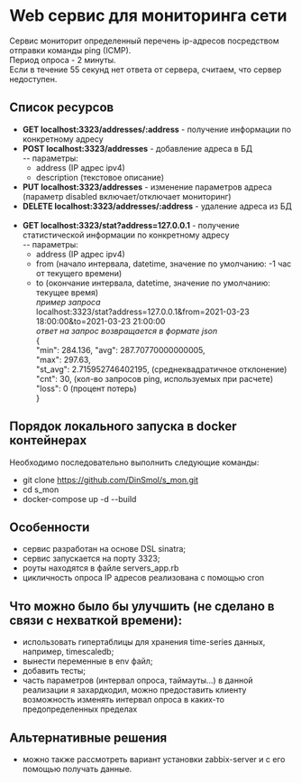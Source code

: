 # Web сервис для мониторинга сети
Сервис мониторит определенный перечень ip-адресов посредством отправки команды ping (ICMP).  
Период опроса - 2 минуты.  
Если в течение 55 секунд нет ответа от сервера, считаем, что сервер недоступен.

## Список ресурсов
- **GET localhost:3323/addresses/:address** - получение информации по конкретному адресу
- **POST localhost:3323/addresses** - добавление адреса в БД  
-- параметры:
  - address (IP адрес ipv4)
  - description (текстовое описание)  
- **PUT localhost:3323/addresses** - изменение параметров адреса (параметр disabled включает/отключает мониторинг)
- **DELETE localhost:3323/addresses/:address** - удаление адреса из БД
  <br></br>
- **GET localhost:3323/stat?address=127.0.0.1** - получение статистической информации по конкретному адресу  
-- параметры:
  - address (IP адрес ipv4)
  - from (начало интервала, datetime, значение по умолчанию: -1 час от текущего времени)
  - to (окончание интервала, datetime, значение по умолчанию: текущее время)  
*пример запроса*  
localhost:3323/stat?address=127.0.0.1&from=2021-03-23 18:00:00&to=2021-03-23 21:00:00  
*ответ на запрос возвращается в формате json*  
    {  
    "min": 284.136, 
    "avg": 287.70770000000005,  
    "max": 297.63,  
    "st_avg": 2.715952746402195, (среднеквадратичное отклонение)  
    "cnt": 30, (кол-во запросов ping, используемых при расчете)  
    "loss": 0 (процент потерь)  
    }
  
## Порядок локального запуска в docker контейнерах
Необходимо последовательно выполнить следующие команды:
- git clone https://github.com/DinSmol/s_mon.git
- cd s_mon
- docker-compose up -d --build

## Особенности
- сервис разработан на основе DSL sinatra;
- сервис запускается на порту 3323;  
- роуты находятся в файле servers_app.rb  
- цикличность опроса IP адресов реализована с помощью cron

## Что можно было бы улучшить (не сделано в связи с нехваткой времени):
- использовать гипертаблицы для хранения time-series данных, например, timescaledb;
- вынести переменные в env файл;
- добавить тесты;
- часть параметров (интервал опроса, таймауты...) в данной реализации я захардкодил, можно предоставить клиенту возможность изменять интервал опроса в каких-то предопределенных пределах

## Альтернативные решения
- можно также рассмотреть вариант установки zabbix-server и с его помощью получать данные.
